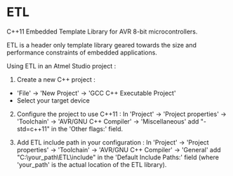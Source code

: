 ETL
===

C++11 Embedded Template Library for AVR 8-bit microcontrollers.

ETL is a header only template library geared towards the size and performance
constraints of embedded applications.


Using ETL in an Atmel Studio project :

1) Create a new C++ project :
  - 'File' -> 'New Project' -> 'GCC C++ Executable Project'
  - Select your target device

2) Configure the project to use C++11 :
  In 'Project' -> 'Project properties' -> 'Toolchain' -> 'AVR/GNU C++ Compiler'
  ->  'Miscellaneous'
  add "-std=c++11" in the 'Other flags:' field.

3) Add ETL include path in your configuration :
  In 'Project' -> 'Project properties' -> 'Toolchain' -> 'AVR/GNU C++ Compiler'
  -> 'General'
  add "C:\your_path\ETL\include" in the 'Default Include Paths:' field (where
  'your_path' is the actual location of the ETL library).